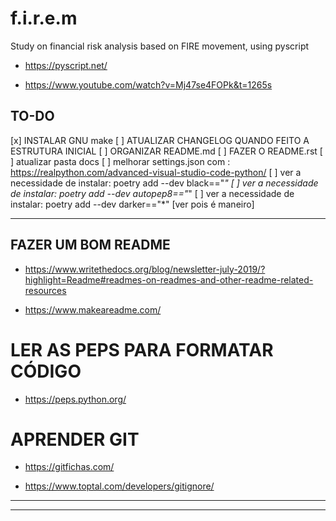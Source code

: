 # f.i.r.e.m

Study on financial risk analysis based on FIRE movement, using pyscript

- https://pyscript.net/

- https://www.youtube.com/watch?v=Mj47se4FOPk&t=1265s

## TO-DO
[x] INSTALAR GNU make
[ ] ATUALIZAR CHANGELOG QUANDO FEITO A ESTRUTURA INICIAL
[ ] ORGANIZAR README.md
[ ] FAZER O README.rst
[ ] atualizar pasta docs
[ ] melhorar settings.json com : https://realpython.com/advanced-visual-studio-code-python/
[ ] ver a necessidade de instalar: poetry add --dev black=="*"
[ ] ver a necessidade de instalar: poetry add --dev autopep8=="*"
[ ] ver a necessidade de instalar: poetry add --dev darker=="*" [ver pois é maneiro]


***

## FAZER UM BOM README

- https://www.writethedocs.org/blog/newsletter-july-2019/?highlight=Readme#readmes-on-readmes-and-other-readme-related-resources

- https://www.makeareadme.com/


# LER AS PEPS PARA FORMATAR CÓDIGO

- https://peps.python.org/

# APRENDER GIT

- https://gitfichas.com/

- https://www.toptal.com/developers/gitignore/

***

<!-- # USADO PARA O AMBIENTE
https://blog.pronus.io/posts/python/como-comecar-um-projeto-python-perfeito/#id3

https://blog.pronus.io/posts/python/como-comecar-um-projeto-python-perfeito/#id4

https://github.com/andredias/perfect_python_project/tree/master/%7B%7Bcookiecutter.project_slug%7D%7D

https://blog.pronus.io/posts/python/gerenciamento-de-versoes-ambiente-virtuais-e-dependencias-com-pyenv-e-poetry/ -->

 
<!-- # Instala a versão
pyenv install 3.10.4
# Diz qual versão o projeto irá usar ou o sistema
pyenv local 3.10.4
pyenv global 3.10.4 -->

<!-- # Inicia o projeto
poetry init
# Inicia o ambiente virtual
poetry shell
# Instala pacotes
poetry add <pacote>
# Instala pacotes para desenvolvimento
poetry add --dev <pacote> -->

<!-- # Inicia o controle de versão
git init
# Seleciona as mudanças que quer adicionas
git add -p .
# Grava as modificações
git commit -m "Sua Mensagem"
# Coloca as modificações online
git push -->

<!-- # Documentar via mkdocs
poetry add --dev mkdocs
mkdocs new .
# cria apasta /docs e o arquivo mkdocs.yml -->

<!-- # Prospector
poetry add --dev prospector=="*"
# Roda com o comando
prospector
# Executa também a checkagem de docstrings
prospector --with-tool pep257 -->

<!-- # Test
poetry add --dev ward=="*" -->

***
